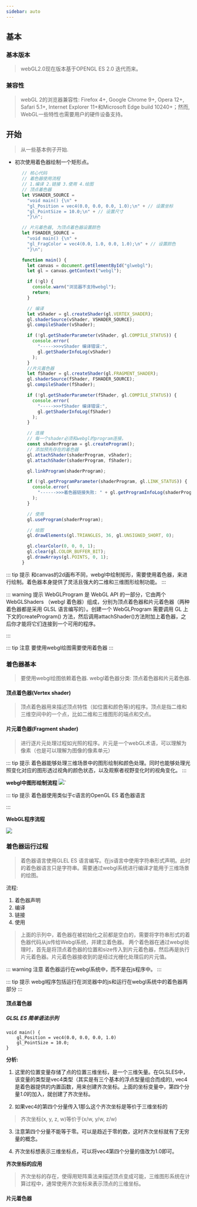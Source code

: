 ```yaml
---
sidebar: auto
---
```


## 基本
### 基本版本
> webGL2.0现在版本基于OPENGL ES 2.0 迭代而来。

### 兼容性
> webGL 2的浏览器兼容性: Firefox 4+, Google Chrome 9+, Opera 12+, Safari 5.1+, Internet Explorer 11+和Microsoft Edge build 10240+；然而, WebGL一些特性也需要用户的硬件设备支持。


## 开始
> 从一些基本例子开始.

- 初次使用着色器绘制一个矩形点。

```js
      // 核心代码
      // 着色器使用流程
      // 1.编译 2.链接 3.使用 4.绘图
      // 顶点着色器
      let VSHADER_SOURCE =
        "void main() {\n" +
        "gl_Position = vec4(0.0, 0.0, 0.0, 1.0);\n" + // 设置坐标
        "gl_PointSize = 10.0;\n" + // 设置尺寸
        "}\n";

      // 片元着色器, 为顶点着色器设置颜色
      let FSHADER_SOURCE =
        "void main() {\n" +
        "gl_FragColor = vec4(0.0, 1.0, 0.0, 1.0);\n" + // 设置颜色
        "}\n";

      function main() {
        let canvas = document.getElementById("glwebgl");
        let gl = canvas.getContext("webgl");

        if (!gl) {
          console.warn("浏览器不支持webgl");
          return;
        }

        // 编译
        let vShader = gl.createShader(gl.VERTEX_SHADER);
        gl.shaderSource(vShader, VSHADER_SOURCE);
        gl.compileShader(vShader);

        if (!gl.getShaderParameter(vShader, gl.COMPILE_STATUS)) {
          console.error(
            "----->>>vShader 编译错误:",
            gl.getShaderInfoLog(vShader)
          );
        }
        //片元着色器
        let fShader = gl.createShader(gl.FRAGMENT_SHADER);
        gl.shaderSource(fShader, FSHADER_SOURCE);
        gl.compileShader(fShader);

        if (!gl.getShaderParameter(fShader, gl.COMPILE_STATUS)) {
          console.error(
            "----->>>fShader 编译错误:",
            gl.getShaderInfoLog(fShader)
          );
        }

        // 连接
        // 每一个shader必须和webgl的program连接。
        const shaderProgram = gl.createProgram();
        // 添加预先存在的着色器
        gl.attachShader(shaderProgram, vShader);
        gl.attachShader(shaderProgram, fShader);

        gl.linkProgram(shaderProgram);

        if (!gl.getProgramParameter(shaderProgram, gl.LINK_STATUS)) {
          console.error(
            "------>>>着色器链接失败: " + gl.getProgramInfoLog(shaderProgram)
          );
        }

        // 使用
        gl.useProgram(shaderProgram);

        // 绘图
        gl.drawElements(gl.TRIANGLES, 36, gl.UNSIGNED_SHORT, 0);

        gl.clearColor(0, 0, 0, 1);
        gl.clear(gl.COLOR_BUFFER_BIT);
        gl.drawArrays(gl.POINTS, 0, 1);
      }
```

::: tip 提示
和canvas的2d画布不同，webgl中绘制矩形，需要使用着色器，来进行绘制。着色器本身提供了灵活且强大的二维和三维图形绘制功能。
:::

::: warning 提示
WebGLProgram 是 WebGL API 的一部分，它由两个WebGLShaders （webgl 着色器）组成，分别为顶点着色器和片元着色器（两种着色器都是采用 GLSL 语言编写的）。创建一个 WebGLProgram 需要调用 GL 上下文的createProgram() 方法，然后调用attachShader()方法附加上着色器，之后你才能将它们连接到一个可用的程序。

:::

::: tip 注意
要使用webgl绘图需要使用着色器
:::

### 着色器基本
> 要使用webgl绘图依赖着色器. webgl着色器分类: 顶点着色器和片元着色器.

#### 顶点着色器(Vertex shader)
> 顶点着色器用来描述顶点特性（如位置和颜色等)的程序。顶点是指二维和三维空间中的一个点，比如二维和三维图形的端点和交点。

#### 片元着色器(Fragment shader)
> 进行逐片元处理过程如光照的程序。片元是一个webGL术语，可以理解为像素（也是可以理解为图像的像素单元）

::: tip 提示
着色器能够处理三维场景中的图形绘制和颜色处理。同时也能够处理光照变化对应的图形透过视角的颜色状态，以及观察者视野变化时的视角变化。
:::


**webgl中图形绘制流程**
<img src="http://assets.processon.com/chart_image/621905b85653bb07564f66d1.png" />`


::: tip 提示
着色器使用类似于c语言的OpenGL ES 着色器语言

:::


**WebGL程序流程**

<img src="http://assets.processon.com/chart_image/5e9b1cf01e085369d0d11fc0.png" />



### 着色器运行过程
> 着色器语言使用GLEL ES 语言编写。在js语言中使用字符串形式声明。此时的着色器语言只是字符串。需要通过webgl系统进行编译才能用于三维场景的绘图。

流程:
1. 着色器声明
2. 编译
3. 链接
4. 使用

> 上面的示列中，着色器在被初始化之前都是空白的，需要将字符串形式的着色器代码从js传给Webgl系统，并建立着色器。
> 两个着色器在通过webgl处理时，首先是将顶点着色器的位置和size传入到片元着色器，然后再是执行片元着色器。片元着色器接收到的是经过光栅化处理后的片元值。

::: warning 注意
着色器运行在webgl系统中，而不是在js程序中。
::: 

::: tip 提示
webgl程序包括运行在浏览器中的js和运行在webgl系统中的着色器两部分
:::
#### 顶点着色器
##### GLSL ES 简单语法示列

```GLSLES
void main() {
    gl_Position = vec4(0.0, 0.0, 0.0, 1.0) 
    gl_PointSize = 10.0;
}
```
**分析:**

1. 这里的位置变量存储了点的位置三维坐标，是一个三维矢量。在GLSLES中，该变量的类型是vec4类型（其实是有三个基本的浮点型量组合而成的), vec4是着色器提供的内置函数，用来创建齐次坐标。上面的坐标变量中，第四个分量*1.0*的加入，就创建了齐次坐标。

2. 如果vec4的第四个分量传入1那么这个齐次坐标是等价于三维坐标的
> 齐次坐标(x, y, z, w)等价于(x/w, y/w, z/w)

3. 注意第四个分量不能等于零。可以是趋近于零的数，这时齐次坐标就有了无穷量的概念。

4. 齐次坐标想表示三维坐标点，可以将vec4第四个分量的值改为1.0即可。


**齐次坐标的应用**
> 齐次坐标的存在，使得用矩阵乘法来描述顶点变成可能，三维图形系统在计算过程中，通常使用齐次坐标来表示顶点的三维坐标。

#### 片元着色器







